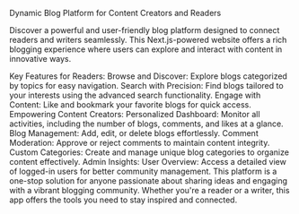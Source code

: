 Dynamic Blog Platform for Content Creators and Readers

Discover a powerful and user-friendly blog platform designed to connect readers and writers seamlessly. This Next.js-powered website offers a rich blogging experience where users can explore and interact with content in innovative ways.

Key Features for Readers:
Browse and Discover: Explore blogs categorized by topics for easy navigation.
Search with Precision: Find blogs tailored to your interests using the advanced search functionality.
Engage with Content: Like and bookmark your favorite blogs for quick access.
Empowering Content Creators:
Personalized Dashboard: Monitor all activities, including the number of blogs, comments, and likes at a glance.
Blog Management: Add, edit, or delete blogs effortlessly.
Comment Moderation: Approve or reject comments to maintain content integrity.
Custom Categories: Create and manage unique blog categories to organize content effectively.
Admin Insights:
User Overview: Access a detailed view of logged-in users for better community management.
This platform is a one-stop solution for anyone passionate about sharing ideas and engaging with a vibrant blogging community. Whether you're a reader or a writer, this app offers the tools you need to stay inspired and connected.
